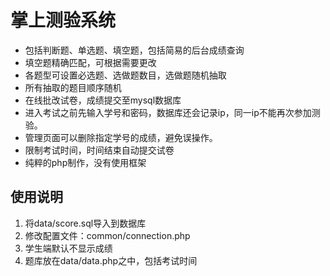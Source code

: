# 掌上测验系统

- 包括判断题、单选题、填空题，包括简易的后台成绩查询
- 填空题精确匹配，可根据需要更改
- 各题型可设置必选题、选做题数目，选做题随机抽取
- 所有抽取的题目顺序随机
- 在线批改试卷，成绩提交至mysql数据库
- 进入考试之前先输入学号和密码，数据库还会记录ip，同一ip不能再次参加测验。
- 管理页面可以删除指定学号的成绩，避免误操作。
- 限制考试时间，时间结束自动提交试卷
- 纯粹的php制作，没有使用框架

## 使用说明
1. 将data/score.sql导入到数据库
2. 修改配置文件：common/connection.php
3. 学生端默认不显示成绩
4. 题库放在data/data.php之中，包括考试时间
